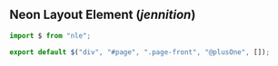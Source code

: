 ## Neon Layout Element (***jennition***)
```js
import $ from "nle";

export default $("div", "#page", ".page-front", "@plusOne", []);
```
